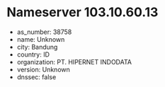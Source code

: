 # Nameserver 103.10.60.13

* as_number: 38758
* name: Unknown
* city: Bandung
* country: ID
* organization: PT. HIPERNET INDODATA
* version: Unknown
* dnssec: false
